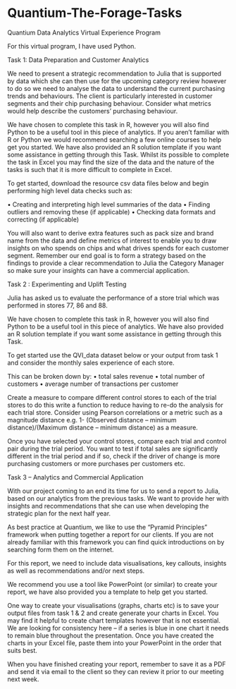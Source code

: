 # Quantium-The-Forage-Tasks
Quantium Data Analytics Virtual Experience Program

For this virtual program, I have used Python.

Task 1: Data Preparation and Customer Analytics


We need to present a strategic recommendation to Julia that is supported by data which she can then use for the upcoming category review however to do so we need to analyse the data to understand the current purchasing trends and behaviours. The client is particularly interested in customer segments and their chip purchasing behaviour. Consider what metrics would help describe the customers’ purchasing behaviour.  

We have chosen to complete this task in R, however you will also find Python to be a useful tool in this piece of analytics. If you aren’t familiar with R or Python we would recommend searching a few online courses to help get you started. We have also provided an R solution template if you want some assistance in getting through this Task. Whilst its possible to complete the task in Excel you may find the size of the data and the nature of the tasks is such that it is more difficult to complete in Excel.  

To get started, download the resource csv data files below and begin performing high level data checks such as:

•	Creating and interpreting high level summaries of the data
•	Finding outliers and removing these (if applicable)
•	Checking data formats and correcting (if applicable)

You will also want to derive extra features such as pack size and brand name from the data and define metrics of interest to enable you to draw insights on who spends on chips and what drives spends for each customer segment. Remember our end goal is to form a strategy based on the findings to provide a clear recommendation to Julia the Category Manager so make sure your insights can have a commercial application.






Task 2 : Experimenting and Uplift Testing

Julia has asked us to evaluate the performance of a store trial which was performed in stores 77, 86 and 88.

We have chosen to complete this task in R, however you will also find Python to be a useful tool in this piece of analytics. We have also provided an R solution template if you want some assistance in getting through this Task.

To get started use the QVI_data dataset below or your output from task 1 and consider the monthly sales experience of each store. 

This can be broken down by:
•	total sales revenue
•	total number of customers
•	average number of transactions per customer

Create a measure to compare different control stores to each of the trial stores to do this write a function to reduce having to re-do the analysis for each trial store. Consider using Pearson correlations or a metric such as a magnitude distance e.g. 1- (Observed distance – minimum distance)/(Maximum distance – minimum distance) as a measure.

Once you have selected your control stores, compare each trial and control pair during the trial period. You want to test if total sales are significantly different in the trial period and if so, check if the driver of change is more purchasing customers or more purchases per customers etc.
 







Task 3 – Analytics and Commercial Application

With our project coming to an end its time for us to send a report to Julia, based on our analytics from the previous tasks. We want to provide her with insights and recommendations that she can use when developing the strategic plan for the next half year.

As best practice at Quantium, we like to use the “Pyramid Principles” framework when putting together a report for our clients. If you are not already familiar with this framework you can find quick introductions on by searching form them on the internet.

For this report, we need to include data visualisations, key callouts, insights as well as recommendations and/or next steps.

We recommend you use a tool like PowerPoint (or similar) to create your report, we have also provided you a template to help get you started.

One way to create your visualisations (graphs, charts etc) is to save your output files from task 1 & 2 and create generate your charts in Excel. You may find it helpful to create chart templates however that is not essential. We are looking for consistency here – if a series is blue in one chart it needs to remain blue throughout the presentation. Once you have created the charts in your Excel file, paste them into your PowerPoint in the order that suits best.

When you have finished creating your report, remember to save it as a PDF and send it via email to the client so they can review it prior to our meeting next week.
